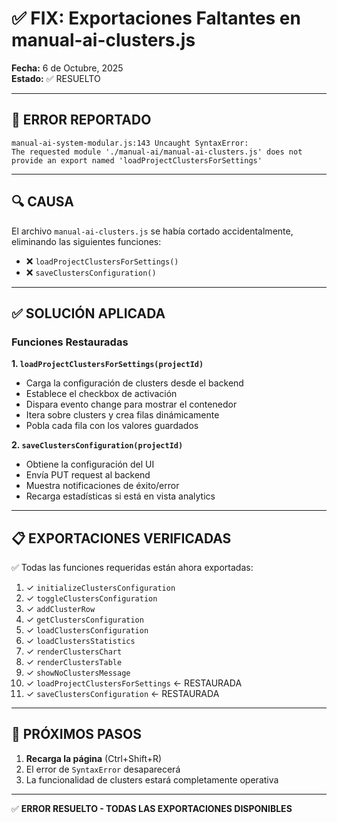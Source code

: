 # ✅ FIX: Exportaciones Faltantes en manual-ai-clusters.js

**Fecha:** 6 de Octubre, 2025  
**Estado:** ✅ RESUELTO

---

## 🐛 ERROR REPORTADO

```
manual-ai-system-modular.js:143 Uncaught SyntaxError: 
The requested module './manual-ai/manual-ai-clusters.js' does not provide an export named 'loadProjectClustersForSettings'
```

---

## 🔍 CAUSA

El archivo `manual-ai-clusters.js` se había cortado accidentalmente, eliminando las siguientes funciones:
- ❌ `loadProjectClustersForSettings()`
- ❌ `saveClustersConfiguration()`

---

## ✅ SOLUCIÓN APLICADA

### Funciones Restauradas

**1. `loadProjectClustersForSettings(projectId)`**
- Carga la configuración de clusters desde el backend
- Establece el checkbox de activación
- Dispara evento change para mostrar el contenedor
- Itera sobre clusters y crea filas dinámicamente
- Pobla cada fila con los valores guardados

**2. `saveClustersConfiguration(projectId)`**
- Obtiene la configuración del UI
- Envía PUT request al backend
- Muestra notificaciones de éxito/error
- Recarga estadísticas si está en vista analytics

---

## 📋 EXPORTACIONES VERIFICADAS

✅ Todas las funciones requeridas están ahora exportadas:

1. ✓ `initializeClustersConfiguration`
2. ✓ `toggleClustersConfiguration`
3. ✓ `addClusterRow`
4. ✓ `getClustersConfiguration`
5. ✓ `loadClustersConfiguration`
6. ✓ `loadClustersStatistics`
7. ✓ `renderClustersChart`
8. ✓ `renderClustersTable`
9. ✓ `showNoClustersMessage`
10. ✓ `loadProjectClustersForSettings` ← RESTAURADA
11. ✓ `saveClustersConfiguration` ← RESTAURADA

---

## 🎯 PRÓXIMOS PASOS

1. **Recarga la página** (Ctrl+Shift+R)
2. El error de `SyntaxError` desaparecerá
3. La funcionalidad de clusters estará completamente operativa

---

✅ **ERROR RESUELTO - TODAS LAS EXPORTACIONES DISPONIBLES**
